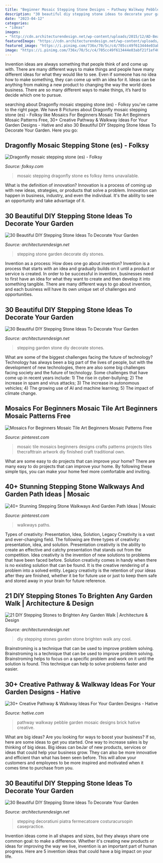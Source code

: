 ```yaml
---
title: "Beginner Mosaic Stepping Stone Designs ~ Pathway Walkway Pebble Garden Mosaic Designs Brick Hative Creative"
description: "30 beautiful diy stepping stone ideas to decorate your garden"
date: "2023-04-12"
categories:
- "ideas"
images:
- "http://cdn.architecturendesign.net/wp-content/uploads/2015/12/AD-Beautiful-DIY-Stepping-Stone-Ideas-To-Decorate-Your-Garden-21.jpg"
featuredImage: "https://cdn.architecturendesign.net/wp-content/uploads/2014/08/Cool-DIY-Stepping-Stone-19.jpg"
featured_image: "https://i.pinimg.com/736x/70/5c/c4/705cc49f613444e03abf21f1ef40a996.jpg"
image: "https://i.pinimg.com/736x/70/5c/c4/705cc49f613444e03abf21f1ef40a996.jpg"
---
```



Invention ideas are always something that people think of and come up with. There are many different ways to make things and people have many different ideas for what they would like to see. Even if someone has no idea how to make something, they can come up with an idea for it. Ideas can be anything from making a new product to changing the way the world does business. There are so many different ways to make things, it’s hard to decide which one to pursue.

	

		
searching about Dragonfly mosaic stepping stone (es) - Folksy you've came to the right page. We have 8 Pictures about Dragonfly mosaic stepping stone (es) - Folksy like Mosaics For Beginners Mosaic Tile Art Beginners Mosaic Patterns Free, 30+ Creative Pathway &amp; Walkway Ideas For Your Garden Designs - Hative and also 30 Beautiful DIY Stepping Stone Ideas To Decorate Your Garden. Here you go:
		
    
## Dragonfly Mosaic Stepping Stone (es) - Folksy

<img loading=lazy src="https://images.folksy.com/aXRlbXMvMjMyNzk3LzIwMTIxMDE3LzExNDIxMzgzMjk4NQ-Q-Q-N/main/3728846-Dragonfly-mosaic-stepping-stone-es--0" onerror="this.onerror=null;this.src='https://tse2.mm.bing.net/th?id=OIP.sfY3K1s6p3AmLUxNl83cLAHaHc&amp;pid=15.1';" alt="Dragonfly mosaic stepping stone (es) - Folksy">

_Source: folksy.com_

>mosaic stepping dragonfly stone es folksy items unavailable. 

	

What is the definition of innovation?
Innovation is a process of coming up with new ideas, strategies, or products that solve a problem. Innovation can happen in business, industry, and even the individual. It's the ability to see an opportunity and take advantage of it.

    
## 30 Beautiful DIY Stepping Stone Ideas To Decorate Your Garden

<img loading=lazy src="http://cdn.architecturendesign.net/wp-content/uploads/2015/12/AD-Beautiful-DIY-Stepping-Stone-Ideas-To-Decorate-Your-Garden-21.jpg" onerror="this.onerror=null;this.src='https://tse3.mm.bing.net/th?id=OIP.uk79WQ9ozJdZWX5Ol2NvlgAAAA&amp;pid=15.1';" alt="30 Beautiful DIY Stepping Stone Ideas To Decorate Your Garden">

_Source: architecturendesign.net_

>stepping stone garden decorate diy stones. 

	

Invention as a process: How does one go about invention?
Invention is a process that starts with an idea and gradually builds on it until a product or service is created. In order to be successful in invention, businesses need to first have an idea for what they want to create and then develop it into something tangible. There are many different ways to go about invention, and each business will have its own unique set of challenges and opportunities.

    
## 30 Beautiful DIY Stepping Stone Ideas To Decorate Your Garden

<img loading=lazy src="http://cdn.architecturendesign.net/wp-content/uploads/2015/12/AD-Beautiful-DIY-Stepping-Stone-Ideas-To-Decorate-Your-Garden-11.jpg" onerror="this.onerror=null;this.src='https://tse1.mm.bing.net/th?id=OIP.wBbZyXLCJwD_5FjRI_f-7wHaJX&amp;pid=15.1';" alt="30 Beautiful DIY Stepping Stone Ideas To Decorate Your Garden">

_Source: architecturendesign.net_

>stepping garden stone diy decorate stones. 

	

What are some of the biggest challenges facing the future of technology?
Technology has always been a big part of the lives of people, but with the development of new technologies, there are also some big challenges facing society and the future of technology. Some challenges that have come up in recent years include: 1) The rise in cyber-bullying; 2) The increase in spam and virus attacks; 3) The increase in autonomous vehicles; 4) The growing use of AI and machine learning; 5) The impact of climate change.

    
## Mosaics For Beginners Mosaic Tile Art Beginners Mosaic Patterns Free

<img loading=lazy src="https://i.pinimg.com/736x/0a/41/77/0a41778c9d84a6d8b92ad598662e5783.jpg" onerror="this.onerror=null;this.src='https://tse1.mm.bing.net/th?id=OIP.IYORJuO2HqHd2aNRDXTawwHaKe&amp;pid=15.1';" alt="Mosaics For Beginners Mosaic Tile Art Beginners Mosaic Patterns Free">

_Source: pinterest.com_

>mosaic tile mosaics beginners designs crafts patterns projects tiles thecrafttrain artwork diy finished craft traditional own. 

	

What are some easy to do projects that can improve your home?
There are many easy to do projects that can improve your home. By following these simple tips, you can make your home feel more comfortable and inviting.

    
## 40+ Stunning Stepping Stone Walkways And Garden Path Ideas | Mosaic

<img loading=lazy src="https://i.pinimg.com/736x/70/5c/c4/705cc49f613444e03abf21f1ef40a996.jpg" onerror="this.onerror=null;this.src='https://tse4.mm.bing.net/th?id=OIP.GxKbKaokVGpPTAGcFzkloAHaJ3&amp;pid=15.1';" alt="40+ Stunning Stepping Stone Walkways And Garden Path Ideas | Mosaic">

_Source: pinterest.com_

>walkways paths. 

	

Types of creativity: Presentation, Idea, Solution, Legacy
Creativity is a vast and ever-changing field. The following are three types of creativity: presentation, idea, and solution. Presentation creativity is the ability to create an effective and catchy presentation that stands out from the competition. Idea creativity is the invention of new solutions to problems that have been faced before. Solution creativity comes in handy when there is no existing solution that can be found. It is the creative rendering of a problem into a solved entity. Legacy creativity is the retention of your ideas after they are finished, whether it be for future use or just to keep them safe and stored away in your brain for future reference.

    
## 21 DIY Stepping Stones To Brighten Any Garden Walk | Architecture &amp; Design

<img loading=lazy src="https://cdn.architecturendesign.net/wp-content/uploads/2014/08/Cool-DIY-Stepping-Stone-19.jpg" onerror="this.onerror=null;this.src='https://tse4.mm.bing.net/th?id=OIP.sV9aN86h9M2MNMK3jBxyuAHaK6&amp;pid=15.1';" alt="21 DIY Stepping Stones to Brighten Any Garden Walk | Architecture &amp; Design">

_Source: architecturendesign.net_

>diy stepping stones garden stone brighten walk any cool. 

	

Brainstroming is a technique that can be used to improve problem solving.
Brainstroming is a technique that can be used to improve problem solving. Brainstroming helps to focus on a specific problem and work on it until the solution is found. This technique can help to solve problems faster and easier.

    
## 30+ Creative Pathway &amp; Walkway Ideas For Your Garden Designs - Hative

<img loading=lazy src="http://hative.com/wp-content/uploads/2017/06/pathway-walkway/32-pathway-walkway-diy-ideas-tutorials.jpg" onerror="this.onerror=null;this.src='https://tse4.mm.bing.net/th?id=OIP.6ErXNqCsVEF8rFGPvmOkxgHaJ4&amp;pid=15.1';" alt="30+ Creative Pathway &amp; Walkway Ideas For Your Garden Designs - Hative">

_Source: hative.com_

>pathway walkway pebble garden mosaic designs brick hative creative. 

	

What are big ideas?
Are you looking for ways to boost your business? If so, here are some ideas to get you started. 
One way to increase sales is by thinking of big ideas. Big ideas can beJar of new products, services or ideas that could help your business grow. They can also be more innovative and efficient than what has been seen before. This will allow your customers and employees to be more inspired and motivated when it comes time to purchase from you.

    
## 30 Beautiful DIY Stepping Stone Ideas To Decorate Your Garden

<img loading=lazy src="https://cdn.architecturendesign.net/wp-content/uploads/2015/12/AD-Beautiful-DIY-Stepping-Stone-Ideas-To-Decorate-Your-Garden-12.jpg" onerror="this.onerror=null;this.src='https://tse2.mm.bing.net/th?id=OIP.hocqf0ohjXs2dvDwGh92YwHaE7&amp;pid=15.1';" alt="30 Beautiful DIY Stepping Stone Ideas To Decorate Your Garden">

_Source: architecturendesign.net_

>stepping decoratiuni piatra fermecatoare costuracursopin casepractice. 

	

Invention ideas come in all shapes and sizes, but they always share one common goal: to make a difference. Whether it's creating new products or ideas for improving the way we live, invention is an important part of human progress. Here are 5 invention ideas that could have a big impact on your life.

